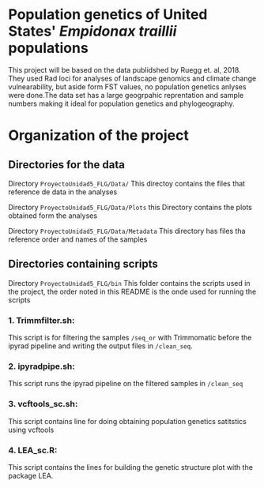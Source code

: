 # Population genetics of United States' *Empidonax traillii* populations

This project will be based on the data publidshed by Ruegg et. al, 2018.
They used Rad loci for analyses of landscape genomics and climate change vulnearability, but aside form FST values, no population genetics anlyses were done.The data set has a large geogrpahic reprentation and sample numbers making it ideal for population genetics and phylogeography. 

# Organization of the project

## Directories for the data

Directory `ProyectoUnidad5_FLG/Data/` This directoy contains the files that reference de data in the analyses

Directory `ProyectoUnidad5_FLG/Data/Plots` this Directory contains the plots obtained form the analyses

Directory `ProyectoUnidad5_FLG/Data/Metadata` This directory has files tha reference order and names of the samples

## Directories containing scripts

Directory `ProyectoUnidad5_FLG/bin` This folder contains the scripts used in the project, the order noted in this README is the onde used for running the scripts

### 1. Trimmfilter.sh:
This script is for filtering the samples `/seq_or` with Trimmomatic before the ipyrad pipeline and writing the output files in `/clean_seq`. 

### 2. ipyradpipe.sh:
This script runs the ipyrad pipeline on the filtered samples in `/clean_seq`

### 3. vcftools_sc.sh:
This script contains line for doing obtaining population genetics satitstics using vcftools

### 4. LEA_sc.R:
This script contains the lines for building the genetic structure plot with the package LEA.
 
